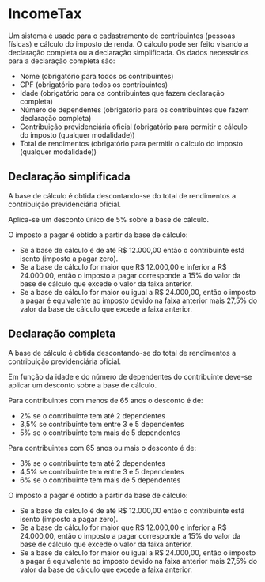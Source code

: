 # IncomeTax

Um sistema é usado para o cadastramento de contribuintes (pessoas físicas) e cálculo do imposto de renda. O cálculo pode ser feito visando a declaração completa ou a declaração simplificada. Os dados necessários para a declaração completa são:
* Nome (obrigatório para todos os contribuintes)
* CPF (obrigatório para todos os contribuintes)
* Idade (obrigatório para os contribuintes que fazem declaração completa)
* Número de dependentes (obrigatório para os contribuintes que fazem declaração completa)
* Contribuição previdenciária oficial (obrigatório para permitir o cálculo do imposto (qualquer modalidade))
* Total de rendimentos (obrigatório para permitir o cálculo do imposto (qualquer modalidade))

## Declaração simplificada
A base de cálculo é obtida descontando-se do total de rendimentos a contribuição previdenciária oficial.

Aplica-se um desconto único de 5% sobre a base de cálculo.

O imposto a pagar é obtido a partir da base de cálculo:
* Se a base de cálculo é de até R$ 12.000,00 então o contribuinte está isento (imposto a pagar zero).
* Se a base de cálculo for maior que R$ 12.000,00 e inferior a R$ 24.000,00, então o imposto a pagar corresponde a 15% do valor da base de cálculo que excede o valor da faixa anterior.
* Se a base de cálculo for maior ou igual a R$ 24.000,00, então o imposto a pagar é equivalente ao imposto devido na faixa anterior mais  27,5% do valor da base de cálculo que excede a faixa anterior.

## Declaração completa
A base de cálculo é obtida descontando-se do total de rendimentos a contribuição previdenciária oficial.

Em função da idade e do número de dependentes do contribuinte deve-se aplicar um desconto sobre a base de cálculo. 

Para contribuintes com menos de 65 anos o desconto é de:
* 2% se o contribuinte tem até 2 dependentes
* 3,5% se contribuinte tem entre 3 e 5 dependentes
* 5% se  o contribuinte tem mais de 5 dependentes

Para contribuintes com 65 anos ou mais o desconto é de:
* 3% se o contribuinte tem até 2 dependentes
* 4,5% se contribuinte tem entre 3 e 5 dependentes
* 6% se o contribuinte tem mais de 5 dependentes

O imposto a pagar é obtido a partir da base de cálculo:
* Se a base de cálculo é de até R$ 12.000,00 então o contribuinte está isento (imposto a pagar zero).
* Se a base de cálculo for maior que R$ 12.000,00 e inferior a R$ 24.000,00, então o imposto a pagar corresponde a 15% do valor da base de cálculo que excede o valor da faixa anterior.
* Se a base de cálculo for maior ou igual a R$ 24.000,00, então o imposto a pagar é equivalente ao imposto devido na faixa anterior mais 27,5% do valor da base de cálculo que excede a faixa anterior.
